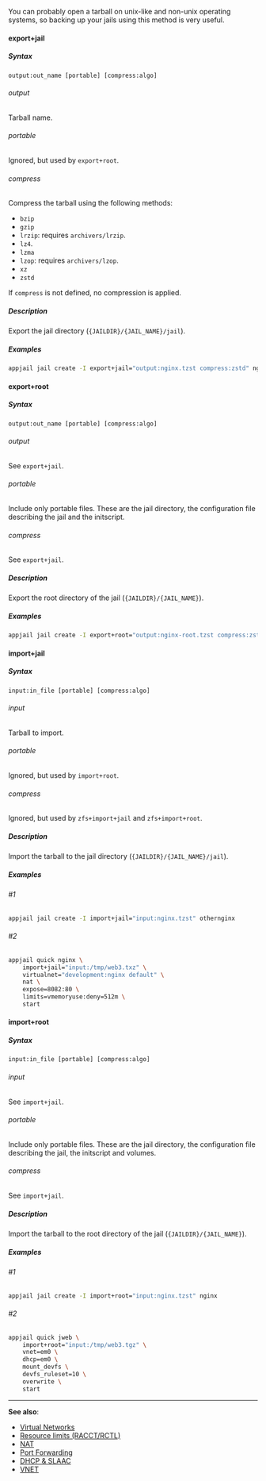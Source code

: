 You can probably open a tarball on unix-like and non-unix operating systems, so backing up your jails using this method is very useful.

#### export+jail

##### Syntax

```
output:out_name [portable] [compress:algo]
```

###### output

Tarball name.

###### portable

Ignored, but used by `export+root`.

###### compress

Compress the tarball using the following methods:

* `bzip`
* `gzip`
* `lrzip`: requires `archivers/lrzip`.
* `lz4`.
* `lzma`
* `lzop`: requires `archivers/lzop`.
* `xz`
* `zstd`

If `compress` is not defined, no compression is applied.

##### Description

Export the jail directory (`{JAILDIR}/{JAIL_NAME}/jail`).

##### Examples

```sh
appjail jail create -I export+jail="output:nginx.tzst compress:zstd" nginx
```

#### export+root

##### Syntax

```
output:out_name [portable] [compress:algo]
```

###### output

See `export+jail`.

###### portable

Include only portable files. These are the jail directory, the configuration file describing the jail and the initscript.

###### compress

See `export+jail`.

##### Description

Export the root directory of the jail (`{JAILDIR}/{JAIL_NAME}`).

##### Examples

```sh
appjail jail create -I export+root="output:nginx-root.tzst compress:zstd" nginx
```

#### import+jail

##### Syntax

```
input:in_file [portable] [compress:algo]
```

###### input

Tarball to import.

###### portable

Ignored, but used by `import+root`.

###### compress

Ignored, but used by `zfs+import+jail` and `zfs+import+root`.

##### Description

Import the tarball to the jail directory (`{JAILDIR}/{JAIL_NAME}/jail`).

##### Examples

###### #1

```sh
appjail jail create -I import+jail="input:nginx.tzst" othernginx
```

###### #2

```sh
appjail quick nginx \
    import+jail="input:/tmp/web3.txz" \
    virtualnet="development:nginx default" \
    nat \
    expose=8082:80 \
    limits=vmemoryuse:deny=512m \
    start
```

#### import+root

##### Syntax

```
input:in_file [portable] [compress:algo]
```

###### input

See `import+jail`.

###### portable

Include only portable files. These are the jail directory, the configuration file describing the jail, the initscript and volumes.

###### compress

See `import+jail`.

##### Description

Import the tarball to the root directory of the jail (`{JAILDIR}/{JAIL_NAME}`).

##### Examples

###### #1

```sh
appjail jail create -I import+root="input:nginx.tzst" nginx
```

###### #2

```sh
appjail quick jweb \
    import+root="input:/tmp/web3.tgz" \
    vnet=em0 \
    dhcp=em0 \
    mount_devfs \
    devfs_ruleset=10 \
    overwrite \
    start
```

---

**See also**:

* [Virtual Networks](../networking/virtual-networks/intro.md)
* [Resource limits (RACCT/RCTL)](../limits.md)
* [NAT](../networking/virtual-networks/NAT.md)
* [Port Forwarding](../networking/virtual-networks/port-forwarding.md)
* [DHCP & SLAAC](../networking/DHCP-and-SLAAC.md)
* [VNET](../networking/VNET.md)
